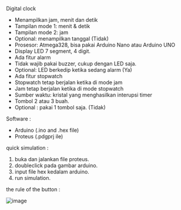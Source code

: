 Digital clock
- Menampilkan jam, menit dan detik
- Tampilan mode 1: menit & detik
- Tampilan mode 2: jam
- Optional: menampilkan tanggal (Tidak)
- Prosesor: Atmega328, bisa pakai Arduino Nano atau Arduino UNO
- Display LED 7 segment, 4 digit.
- Ada fitur alarm
- Tidak wajib pakai buzzer, cukup dengan LED saja. 
- Optional: LED berkedip ketika sedang alarm (Ya)
- Ada fitur stopwatch
- Stopwatch tetap berjalan ketika di mode jam
- Jam tetap berjalan ketika di mode stopwatch
- Sumber waktu: kristal yang menghasilkan interupsi timer
- Tombol 2 atau 3 buah.
- Optional : pakai 1 tombol saja. (Tidak) 

Software :
- Arduino (.ino and .hex file)
- Proteus (.pdgprj ile)

quick simulation :
1. buka dan jalankan file proteus.
2. doubleclick pada gambar arduino.
3. input file hex kedalam arduino.
4. run simulation.

the rule of the button :

![image](https://user-images.githubusercontent.com/62459218/122663380-2fc27380-d1c4-11eb-8565-0e0a22a29a61.png)
